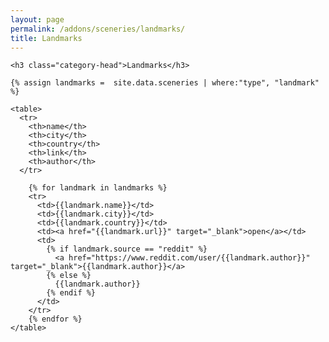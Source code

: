 ```yaml
---
layout: page
permalink: /addons/sceneries/landmarks/
title: Landmarks
---
```



<div id="archives">
  <div class="archive-group">

    <h3 class="category-head">Landmarks</h3>

    {% assign landmarks =  site.data.sceneries | where:"type", "landmark" %}

    <table>
      <tr>
        <th>name</th>
        <th>city</th>
        <th>country</th>
        <th>link</th>
        <th>author</th>
      </tr>
 
        {% for landmark in landmarks %}
        <tr>
          <td>{{landmark.name}}</td>
          <td>{{landmark.city}}</td>
          <td>{{landmark.country}}</td>          
          <td><a href="{{landmark.url}}" target="_blank">open</a></td>
          <td>
            {% if landmark.source == "reddit" %}
              <a href="https://www.reddit.com/user/{{landmark.author}}" target="_blank">{{landmark.author}}</a>
            {% else %}
              {{landmark.author}}
            {% endif %}
          </td>          
        </tr>
        {% endfor %}  
    </table> 
  </div>
</div>